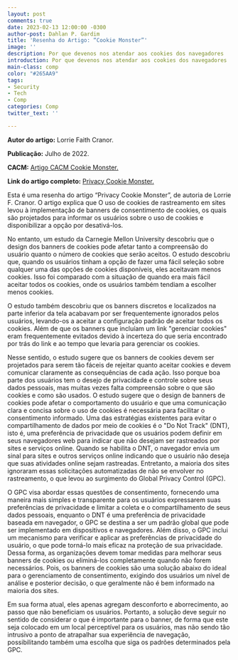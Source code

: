 ```yaml
---
layout: post
comments: true
date: 2023-02-13 12:00:00 -0300
author-post: Dahlan P. Gardim
title: 'Resenha do Artigo: “Cookie Monster”'
image: ''
description: Por que devenos nos atendar aos cookies dos navegadores
introduction: Por que devenos nos atendar aos cookies dos navegadores
main-class: comp
color: "#265AA9"
tags:
- Security
- Tech
- Comp
categories: Comp
twitter_text: ''

---
```


**Autor do artigo:** Lorrie Faith Cranor.

**Publicação:** Julho de 2022.

**CACM:** [Artigo CACM Cookie Monster.](https://cacm.acm.org/opinion/articles/262074-cookie-monster/fulltext)

**Link do artigo completo:** [Privacy Cookie Monster.](https://dl.acm.org/doi/pdf/10.1145/3538639)



Esta é uma resenha do artigo “Privacy Cookie Monster”, de autoria de Lorrie F. Cranor. O artigo explica que O uso de cookies de rastreamento em sites levou à implementação de banners de consentimento de cookies, os quais são projetados para informar os usuários sobre o uso de cookies e disponibilizar a opção por desativá-los.

No entanto, um estudo da Carnegie Mellon University descobriu que o design dos banners de cookies pode afetar tanto a compreensão do usuário quanto o número de cookies que serão aceitos. O estudo descobriu que, quando os usuários tinham a opção de fazer uma fácil seleção sobre qualquer uma das opções de cookies disponíveis, eles aceitavam menos cookies. Isso foi comparado com a situação de quando era mais fácil aceitar todos os cookies, onde os usuários também tendiam a escolher menos cookies. 

O estudo também descobriu que os banners discretos e localizados na parte inferior da tela acabavam por ser frequentemente ignorados pelos usuários, levando-os a aceitar a configuração padrão de aceitar todos os cookies. Além de que os banners que incluíam um link "gerenciar cookies" eram frequentemente evitados devido à incerteza do que seria encontrado por trás do link e ao tempo que levaria para gerenciar os cookies.

Nesse sentido, o estudo sugere que os banners de cookies devem ser projetados para serem tão fáceis de rejeitar quanto aceitar cookies e devem comunicar claramente as consequências de cada ação. Isso porque boa parte dos usuários tem o desejo de privacidade e controle sobre seus dados pessoais, mas muitas vezes falta compreensão sobre o que são cookies e como são usados. O estudo sugere que o design de banners de cookies pode afetar o comportamento do usuário e que uma comunicação clara e concisa sobre o uso de cookies é necessária para facilitar o consentimento informado.
Uma das estratégias existentes para evitar o compartilhamento de dados por meio de cookies é o "Do Not Track" (DNT), isto é, uma preferência de privacidade que os usuários podem definir em seus navegadores web para indicar que não desejam ser rastreados por sites e serviços online. Quando se habilita o DNT, o navegador envia um sinal para sites e outros serviços online indicando que o usuário não deseja que suas atividades online sejam rastreadas. Entretanto, a maioria dos sites ignoraram essas solicitações automatizadas de não se envolver no rastreamento, o que levou ao surgimento do  Global Privacy Control (GPC).

O GPC visa abordar essas questões de consentimento, fornecendo uma maneira mais simples e transparente para os usuários expressarem suas preferências de privacidade e limitar a coleta e o compartilhamento de seus dados pessoais, enquanto o DNT é uma preferência de privacidade baseada em navegador, o GPC se destina a ser um padrão global que pode ser implementado em dispositivos e navegadores. Além disso, o GPC inclui um mecanismo para verificar e aplicar as preferências de privacidade do usuário, o que pode torná-lo mais eficaz na proteção de sua privacidade.
Dessa forma, as organizações devem tomar medidas para melhorar seus banners de cookies ou eliminá-los completamente quando não forem necessários. Pois, os banners de cookies são uma solução abaixo do ideal para o gerenciamento de consentimento, exigindo dos usuários um nível de análise e posterior decisão, o que geralmente não é bem informado na maioria dos sites. 

Em sua forma atual, eles apenas agregam desconforto e aborrecimento, ao passo que não beneficiam os usuários. Portanto, a solução deve seguir no sentido de considerar o que é importante para o banner, de forma que este seja colocado em um local perceptível para os usuários, mas não sendo tão intrusivo a ponto de atrapalhar sua experiência de navegação, possibilitando também uma escolha que siga os padrões determinados pela GPC.
